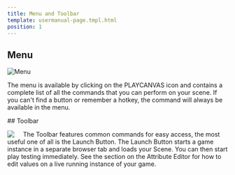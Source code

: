 ```yaml
---
title: Menu and Toolbar
template: usermanual-page.tmpl.html
position: 1
---
```


## Menu

![Menu][1]

The menu is available by clicking on the PLAYCANVAS icon and contains a complete list of all the commands that you can perform on your scene. If you can't find a button or remember a hotkey, the command will always be available in the menu.

## Toolbar

<img src="/images/user-manual/toolbar.jpg" style="padding-right: 20px; float: left;"></img>

The Toolbar features common commands for easy access, the most useful one of all is the Launch Button. The Launch Button starts a game instance in a separate browser tab and loads your Scene. You can then start play testing immediately. See the section on the Attribute Editor for how to edit values on a live running instance of your game.

[1]: /images/user-manual/menu.jpg "The menu bar contains all the commands!"
[2]: /images/user-manual/toolbar.jpg "The toolbar contains useful commands!"

